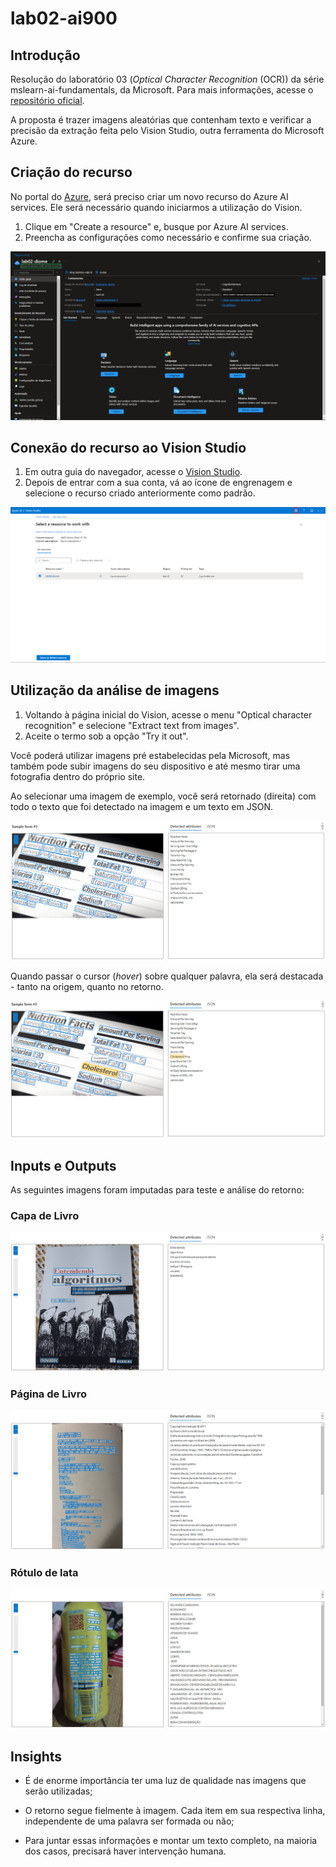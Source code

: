 # lab02-ai900
## Introdução

Resolução do laboratório 03 (<i>Optical Character Recognition</i> (OCR)) da série mslearn-ai-fundamentals, da Microsoft. Para mais informações, acesse o [repositório oficial](https://github.com/MicrosoftLearning/mslearn-ai-fundamentals/tree/main/Instructions/Labs).

A proposta é trazer imagens aleatórias que contenham texto e verificar a precisão da extração feita pelo Vision Studio, outra ferramenta do Microsoft Azure.

## Criação do recurso

No portal do [Azure](https://portal.azure.com/), será preciso criar um novo recurso do Azure AI services. Ele será necessário quando iniciarmos a utilização do Vision.

1. Clique em "Create a resource" e, busque por Azure AI services.
2. Preencha as configurações como necessário e confirme sua criação.

![Visão geral Azure AI Service criado](/assets/images/azure-ai-services-overview.png)

## Conexão do recurso ao Vision Studio

1. Em outra guia do navegador, acesse o [Vision Studio](https://portal.vision.cognitive.azure.com/).
2. Depois de entrar com a sua conta, vá ao ícone de engrenagem e selecione o recurso criado anteriormente como padrão.

![Recurso geral Vision Studio](/assets/images/vision-default-resource.png)

## Utilização da análise de imagens

1. Voltando à página inicial do Vision, acesse o menu "Optical character recognition" e selecione "Extract text from images".
2. Aceite o termo sob a opção "Try it out".

Você poderá utilizar imagens pré estabelecidas pela Microsoft, mas também pode subir imagens do seu dispositivo e até mesmo tirar uma fotografia dentro do próprio site.

Ao selecionar uma imagem de exemplo, você será retornado (direita) com todo o texto que foi detectado na imagem e um texto em JSON.

![Resultado da amostra](/assets/images/image-text-extract.png)

Quando passar o cursor (<i>hover</i>) sobre qualquer palavra, ela será destacada - tanto na origem, quanto no retorno.

![Resultado da amostra](/assets/images/image-text-extract-hover.png)

## Inputs e Outputs

As seguintes imagens foram imputadas para teste e análise do retorno:

### Capa de Livro

![Capa de Livro](/output/capa-livro.png)

### Página de Livro

![Página de Livro](/output/pagina.png)

### Rótulo de lata

![Rótulo de Lata](/output/rotulo-cerveja.png)

## Insights

- É de enorme importância ter uma luz de qualidade nas imagens que serão utilizadas;

- O retorno segue fielmente à imagem. Cada item em sua respectiva linha, independente de uma palavra ser formada ou não;

- Para juntar essas informações e montar um texto completo, na maioria dos casos, precisará haver intervenção humana.

